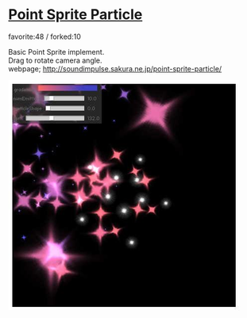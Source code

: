 # [Point Sprite Particle](http://wonderfl.net/c/fDhI)

favorite:48 / forked:10

Basic Point Sprite implement.  
Drag to rotate camera angle.  
webpage; http://soundimpulse.sakura.ne.jp/point-sprite-particle/

![thumbnail](./thumbnail.jpg)
